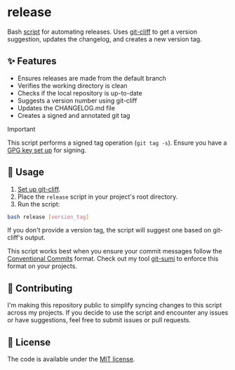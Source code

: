 # release

Bash [script](/release) for automating releases. Uses [git-cliff](https://github.com/orhun/git-cliff) to get a version suggestion, updates the changelog, and creates a new version tag.

## ✨ Features

- Ensures releases are made from the default branch
- Verifies the working directory is clean
- Checks if the local repository is up-to-date
- Suggests a version number using git-cliff
- Updates the CHANGELOG.md file
- Creates a signed and annotated git tag

> [!IMPORTANT]
> This script performs a signed tag operation (`git tag -s`). Ensure you have a [GPG key set up](https://docs.github.com/en/authentication/managing-commit-signature-verification/generating-a-new-gpg-key) for signing.

## 📝 Usage

1. [Set up git-cliff](https://git-cliff.org/docs/).
2. Place the `release` script in your project's root directory.
3. Run the script:

```bash
bash release [version_tag]
```

If you don't provide a version tag, the script will suggest one based on git-cliff's output.

This script works best when you ensure your commit messages follow the [Conventional Commits](https://www.conventionalcommits.org) format. Check out my tool [git-sumi](https://github.com/welpo/git-sumi) to enforce this format on your projects.

## 👥 Contributing

I'm making this repository public to simplify syncing changes to this script across my projects. If you decide to use the script and encounter any issues or have suggestions, feel free to submit issues or pull requests.

## 📄 License

The code is available under the [MIT license](./LICENSE).
